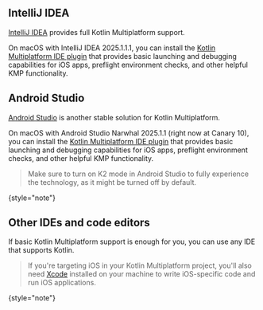 [//]: # (title: Recommended IDEs and code editors)

## IntelliJ IDEA

[IntelliJ IDEA](https://www.jetbrains.com/idea/) provides full Kotlin Multiplatform support.

On macOS with IntelliJ IDEA 2025.1.1.1,
you can install the [Kotlin Multiplatform IDE plugin](https://plugins.jetbrains.com/plugin/14936-kotlin-multiplatform)
that provides basic launching and debugging capabilities for iOS apps,
preflight environment checks, and other helpful KMP functionality.

## Android Studio

[Android Studio](https://developer.android.com/studio) is another stable solution for Kotlin Multiplatform.

On macOS with Android Studio Narwhal 2025.1.1 (right now at Canary 10),
you can install the [Kotlin Multiplatform IDE plugin](https://plugins.jetbrains.com/plugin/14936-kotlin-multiplatform)
that provides basic launching and debugging capabilities for iOS apps,
preflight environment checks, and other helpful KMP functionality.

> Make sure to turn on K2 mode in Android Studio to fully experience the technology,
> as it might be turned off by default.
> 
{style="note"}

## Other IDEs and code editors

If basic Kotlin Multiplatform support is enough for you, you can use any IDE that supports Kotlin.

> If you're targeting iOS in your Kotlin Multiplatform project, you'll also need [Xcode](https://developer.apple.com/xcode/)
> installed on your machine to write iOS-specific code and run iOS applications.
>
{style="note"}
